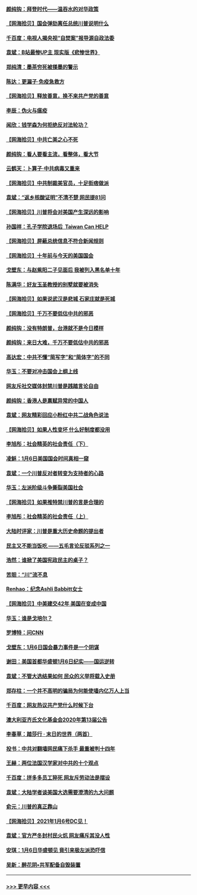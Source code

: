 #### [颜纯钩：拜登时代——温吞水的对华政策](../pages/nsc993/n12713245.md?t=01270202) 
#### [【网海拾贝】国会弹劾离任总统川普说明什么](../pages/nsc993/n12712816.md?t=01270202) 
#### [千百度：电视人揭央视“自焚案”报导源自政法委](../pages/nsc993/n12709760.md?t=01270202) 
#### [袁斌：B站最惨UP主 现实版《悲惨世界》](../pages/nsc993/n12709686.md?t=01270202) 
#### [郑纯清：墨茶穷死被搽墨的警示](../pages/nsc993/n12709262.md?t=01270202) 
#### [陈达：更漏子·免疫急救方](../pages/nsc993/n12709244.md?t=01270202) 
#### [【网海拾贝】释放善意，换不来共产党的善意](../pages/nsc993/n12708361.md?t=01270202) 
#### [李辰：伪火与瘟疫](../pages/nsc993/n12707981.md?t=01270202) 
#### [闻欣：钱学森为何拒绝反对法轮功？](../pages/nsc993/n12707407.md?t=01270202) 
#### [【网海拾贝】中共亡美之心不死](../pages/nsc993/n12707621.md?t=01270202) 
#### [颜纯钩：看人要看主流，看整体，看大节](../pages/nsc993/n12707536.md?t=01270202) 
#### [云鹤天：卜算子‧中共病毒又重来](../pages/nsc993/n12707408.md?t=01270202) 
#### [【网海拾贝】中共制裁美官员，十足街痞做派](../pages/nsc993/n12705115.md?t=01270202) 
#### [袁斌：“返乡核酸证明”不清不楚 网民提81问](../pages/nsc993/n12704982.md?t=01270202) 
#### [【网海拾贝】川普将会对美国产生深远的影响](../pages/nsc993/n12703045.md?t=01270202) 
#### [孙国祥：孔子学院退场后  Taiwan Can HELP](../pages/nsc993/n12702430.md?t=01270202) 
#### [【网海拾贝】屏蔽总统信息不符合新闻规则](../pages/nsc993/n12699998.md?t=01270202) 
#### [【网海拾贝】十年前与今天的美国国会](../pages/nsc993/n12696993.md?t=01270202) 
#### [戈壁东：与赵紫阳二子见面后 我被列入黑名单十年](../pages/nsc993/n12696215.md?t=01270202) 
#### [陈满华：好友玉圣教授的别墅就要被消失](../pages/nsc993/n12695411.md?t=01270202) 
#### [【网海拾贝】如果说武汉是悲城 石家庄就是死城](../pages/nsc993/n12694589.md?t=01270202) 
#### [【网海拾贝】千万不要低估中共的邪恶](../pages/nsc993/n12692771.md?t=01270202) 
#### [颜纯钩：没有特朗普，台港就不是今日模样](../pages/nsc993/n12692678.md?t=01270202) 
#### [颜纯钩：来日大难，千万不要低估中共的邪恶](../pages/nsc993/n12692080.md?t=01270202) 
#### [高达宏：中共不懂“简写字”和“简体字”的不同](../pages/nsc993/n12692068.md?t=01270202) 
#### [华玉：不要对冲击国会上纲上线](../pages/nsc993/n12689948.md?t=01270202) 
#### [网友斥社交媒体封禁川普是践踏言论自由](../pages/nsc993/n12687482.md?t=01270202) 
#### [颜纯钩：香港人是禀赋异常的中国人](../pages/nsc993/n12685142.md?t=01270202) 
#### [袁斌：网友精彩回应小粉红中共二战角色说法](../pages/nsc993/n12684994.md?t=01270202) 
#### [【网海拾贝】如果人性变坏 什么好制度都没用](../pages/nsc993/n12683000.md?t=01270202) 
#### [李旭彤：社会精英的社会责任（下）](../pages/nsc993/n12680604.md?t=01270202) 
#### [凌稣：1月6日美国国会时间真相一窥](../pages/nsc993/n12682780.md?t=01270202) 
#### [袁斌：一个川普反对者转变为支持者的心路](../pages/nsc993/n12682700.md?t=01270202) 
#### [华玉：左派阶级斗争撕裂美国社会](../pages/nsc993/n12681226.md?t=01270202) 
#### [【网海拾贝】如果推特禁川普的言是合理的](../pages/nsc993/n12681232.md?t=01270202) 
#### [李旭彤：社会精英的社会责任（上）](../pages/nsc993/n12680501.md?t=01270202) 
#### [大陆时评家：川普是重大历史命题的提出者](../pages/nsc993/n12679904.md?t=01270202) 
#### [民主又不能当饭吃 ——五毛言论反驳系列之一](../pages/nsc993/n12679877.md?t=01270202) 
#### [浩然：谁掀了美国宪政民主的桌子？](../pages/nsc993/n12679850.md?t=01270202) 
#### [苦胆：“川”流不息](../pages/nsc993/n12678388.md?t=01270202) 
#### [Renhao：纪念Ashli Babbitt女士](../pages/nsc993/n12678359.md?t=01270202) 
#### [【网海拾贝】中美建交42年 美国在变成中国](../pages/nsc993/n12678324.md?t=01270202) 
#### [华玉：谁是戈培尔？](../pages/nsc993/n12677515.md?t=01270202) 
#### [罗博特：问CNN](../pages/nsc993/n12677172.md?t=01270202) 
#### [戈壁东：1月6日国会暴力事件是一个阴谋](../pages/nsc993/n12674639.md?t=01270202) 
#### [谢田：美国首都华盛顿1月6日纪实——国运逆转](../pages/nsc993/n12673190.md?t=01270202) 
#### [袁斌：不管大选结果如何 民众的义举将载入史册](../pages/nsc993/n12672787.md?t=01270202) 
#### [郑存柱：一个并不高明的骗局为何能使墙内亿万人上当](../pages/nsc993/n12671449.md?t=01270202) 
#### [千百度：网友热议共产党什么时候下台](../pages/nsc993/n12670442.md?t=01270202) 
#### [澳大利亚齐氏文化基金会2020年第13届公告](../pages/nsc993/n12670273.md?t=01270202) 
#### [李春草：踏莎行 · 末日的世界（两首）](../pages/nsc993/n12670253.md?t=01270202) 
#### [投书：中共对翻墙网民痛下杀手 最重被判十四年](../pages/nsc993/n12670190.md?t=01270202) 
#### [王赫：两位法国汉学家对中共的十个观点](../pages/nsc993/n12669593.md?t=01270202) 
#### [千百度：拼多多员工猝死 网友斥劳动法是摆设](../pages/nsc993/n12668081.md?t=01270202) 
#### [袁斌：大陆学者谈美国大选需要澄清的九大问题](../pages/nsc993/n12668023.md?t=01270202) 
#### [俞元：川普的真正靠山](../pages/nsc993/n12668000.md?t=01270202) 
#### [【网海拾贝】2021年1月6号DC见！](../pages/nsc993/n12664957.md?t=01270202) 
#### [袁斌：官方严冬封村民火炕 网友痛斥其没人性](../pages/nsc993/n12664882.md?t=01270202) 
#### [安琪：1月6日华盛顿见 竟引来极左派恐吓信](../pages/nsc993/n12664831.md?t=01270202) 
#### [吴新：醉花阴•共军配备自毁装置](../pages/nsc993/n12664766.md?t=01270202) 

----
#### [ >>> 更早内容 <<< ](../indexes/nsc993-earlier.md)
